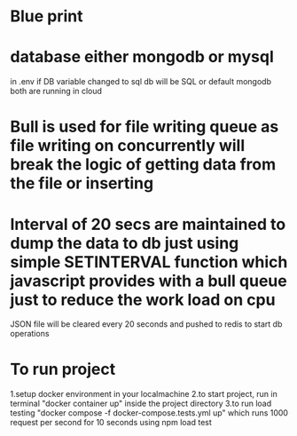 # Blue print 
# database either mongodb or mysql
in .env if DB variable changed to sql db will be SQL or default mongodb both are running in cloud 

# Bull is used for file writing queue as file writing on concurrently will break the logic of getting data from the file or inserting
# Interval of 20 secs are maintained to dump the data to db just using simple SETINTERVAL function which javascript provides with a bull queue just to reduce the work load on cpu

JSON file will be cleared every 20 seconds and pushed to redis to start db operations

# To run project 
1.setup docker environment in your localmachine 
2.to start project, run in terminal "docker container up" inside the project directory
3.to run load testing "docker compose -f docker-compose.tests.yml up" which runs 1000 request per second for 10 seconds using npm load test
